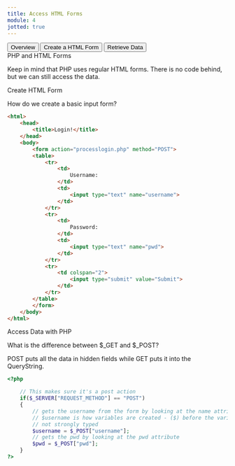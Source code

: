 ```yaml
---
title: Access HTML Forms
module: 4
jotted: true
---
```


<div class="tab">
  <button class="tablinks active" onclick="openTab(event, 'Overview')">Overview</button>
  <button class="tablinks" onclick="openTab(event, 'Create')">Create a HTML Form</button>
 <button class="tablinks" onclick="openTab(event, 'Display')">Retrieve Data</button>
  
 
</div>

<div id="Overview" class="tabcontent" style="display:block">
PHP and HTML Forms
<p>
Keep in mind that PHP uses regular HTML forms.  There is no code behind, but we can still access the data.</p>
</div>

<div id="Create" class="tabcontent">
<div class="tabhtml" markdown="1">
Create HTML Form
<p>
How do we create a basic input form?</p>

```html
<html>
    <head>
        <title>Login!</title>
    </head>
    <body>
        <form action="processlogin.php" method="POST">
        <table>
            <tr>
                <td>
                    Username:
                </td>
                <td>
                    <input type="text" name="username">
                </td>
            </tr>
            <tr>
                <td>
                    Password:
                </td>
                <td>
                    <input type="text" name="pwd">
                </td>
            </tr>
            <tr>
                <td colspan="2">
                    <input type="submit" value="Submit">
                </td>
            </tr>
        </table>
        </form>
    </body>
</html>
```
</div>
</div>

<div id="Display" class="tabcontent" markdown="1">
<div class="tabhtml" markdown="1">
Access Data with PHP

<p>What is the difference between $_GET and $_POST?</p>

POST puts all the data in hidden fields while GET puts it into the QueryString.

```php
<?php

    // This makes sure it's a post action
    if($_SERVER["REQUEST_METHOD"] == "POST")
    {
        // gets the username from the form by looking at the name attribute
        // $username is how variables are created - ($) before the variable name
        // not strongly typed
        $username = $_POST["username"];
        // gets the pwd by looking at the pwd attribute
        $pwd = $_POST["pwd"];
    }
?>
```
</div>
</div>

